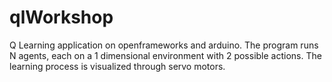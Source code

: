 # qlWorkshop
Q Learning application on openframeworks and arduino. The program runs N agents, each on a 1 dimensional environment with 2 possible actions. The learning process is visualized through servo motors.
